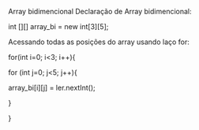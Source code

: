 Array bidimencional
Declaração de Array bidimencional:

int [][] array_bi = new int[3][5];


Acessando todas as posições do array usando laço for:

for(int i=0; i<3; i++){

for (int j=0; j<5; j++){

array_bi[i][j] = ler.nextInt();

}

}